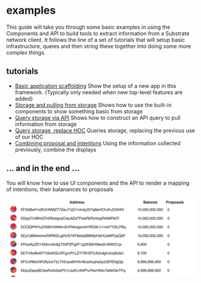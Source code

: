 # examples

This guide will take you through some basic examples in using the Components and API to build tools to extract information from a Substrate network client. It follows the line of a set of tutorials that will setup basic infrastructure, queies and then string these together into doing some more complex things.

## tutorials

- [Basic application scaffolding](tut-001.md) Show the setup of a new app in this framework. (Typically only needed when new top-level features are added)
- [Storage and pulling from storage](tut-002.md) Shows how to use the built-in components to show something basic from storage
- [Query storage via API](tut-003.md) Shows how to construct an API query to pull information from storage
- [Query storage, replace HOC](tut-004.md) Queries storage, replacing the previous use of our HOC
- [Combining proposal and intentions](tut-005.md) Using the information collected previously, combine the displays

## ... and in the end ...

You will know how to use UI components and the API to render a mapping of intentions, their balanances to proposals

![final](https://raw.githubusercontent.com/polkadot-js/apps/master/examples/final.png)

